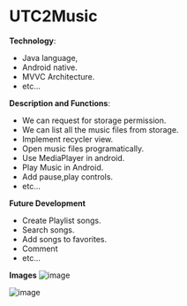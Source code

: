 # UTC2Music
 **Technology**: 
- Java language,
- Android native.
- MVVC Architecture.
- etc...

**Description and Functions**:
* We can request for storage permission.
* We can list all the music files from storage.
* Implement recycler view.
* Open music files programatically.
* Use MediaPlayer in android.
* Play Music in Android.
* Add pause,play controls. 
* etc...

**Future Development**
* Create Playlist songs.
* Search songs.
* Add songs to favorites.
* Comment
* etc...

**Images**
![image](https://user-images.githubusercontent.com/57392339/225971806-acc54d61-b794-40e3-9fc0-67634887b130.png)

![image](https://user-images.githubusercontent.com/57392339/225975037-629227e4-7bb9-4698-acbc-2c65e472f5eb.png)


